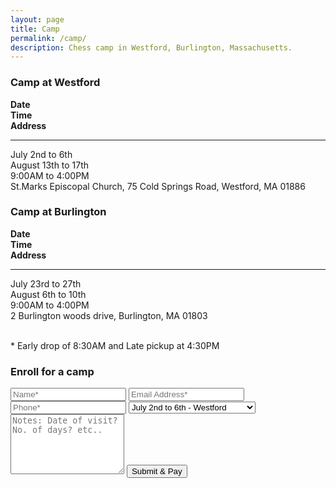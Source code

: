 ```yaml
---
layout: page
title: Camp
permalink: /camp/
description: Chess camp in Westford, Burlington, Massachusetts.
---
```


<div class="r">
    <div class="c-12">
        <h3>Camp at Westford</h3>
        <div class="r shadow p-15">
            <div class="c-4"><strong>Date</strong></div>
            <div class="c-4"><strong>Time</strong></div>
            <div class="c-4"><strong>Address</strong></div>
            <div class="c-12"><hr class="nomp"></div>
           <div class="c-4">July 2nd to 6th<br/>August 13th to 17th</div>
           <div class="c-4">9:00AM to 4:00PM</div>
            <div class="c-4">St.Marks Episcopal Church, 
75 Cold Springs Road, Westford, MA 01886</div>
        </div>
    </div>
    <div class="c-12">
        <h3>Camp at Burlington</h3>
        <div class="r shadow p-15">
            <div class="c-4"><strong>Date</strong></div>
            <div class="c-4"><strong>Time</strong></div>
            <div class="c-4"><strong>Address</strong></div>
            <div class="c-12"><hr class="nomp"></div>
           <div class="c-4">July 23rd to 27th<br/>August 6th to 10th</div>
           <div class="c-4">9:00AM to 4:00PM</div>
            <div class="c-4">2 Burlington woods drive, 
Burlington, MA 01803</div>
        </div>
    </div>
</div>
<br>
<p>* Early drop of 8:30AM and Late pickup at 4:30PM</p>

<h3>Enroll for a camp</h3>


<div>
 <script type="text/javascript">var submitted=false;</script>
 <iframe name="hidden_iframe" id="hidden_iframe" style="display:none;" onload="if(submitted)  {window.location='http://inapurichessworld.com/camp-payment/';}"></iframe>
<form class="wj-contact rev" action="https://docs.google.com/forms/d/e/1FAIpQLSfheZ4cQE9npZpTuPfMFnDUX7MTRF1PBB4bFMlvO4CVbnTlGQ/formResponse" method="POST" target="hidden_iframe" 
onsubmit="submitted=true;">
<input type="text" name="entry.2005620554" placeholder="Name*" class="input shadow" required>
<input type="email" name="entry.1045781291" placeholder="Email Address*" class="input shadow" required>
<input type="text" name="entry.1166974658" placeholder="Phone*" class="input shadow" required>
<select name="entry.839337160">
  <option name="entry.839337160" data-value="July 2nd to 6th - Westford">July 2nd to 6th - Westford</option>
  <option name="entry.839337160" data-value="August 13th to 17th - Westford">August 13th to 17th - Westford</option>
  <option name="entry.839337160" data-value="July 23rd to 27th - Burlington">July 23rd to 27th - Burlington</option>
  <option name="entry.839337160" data-value="August 6th to 10th - Burlington">August 6th to 10th - Burlington</option>
</select>
<textarea type="text" name="entry.704276076" rows="6" placeholder="Notes: Date of visit? No. of days? etc.." class="input shadow"></textarea>
<input class="cards btn" type="submit" value="Submit & Pay">
</form>
</div>

